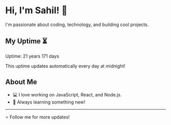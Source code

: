 # Hi, I'm Sahil! 👋

I'm passionate about coding, technology, and building cool projects.

## My Uptime ⏳
Uptime: 21 years 171 days

This uptime updates automatically every day at midnight!

## About Me
- 💻 I love working on JavaScript, React, and Node.js.
- 🎯 Always learning something new!

---

⭐️ Follow me for more updates!
